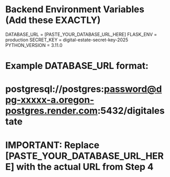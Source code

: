 # Backend Environment Variables (Add these EXACTLY)

DATABASE_URL = [PASTE_YOUR_DATABASE_URL_HERE]
FLASK_ENV = production
SECRET_KEY = digital-estate-secret-key-2025
PYTHON_VERSION = 3.11.0

# Example DATABASE_URL format:
# postgresql://postgres:password@dpg-xxxxx-a.oregon-postgres.render.com:5432/digitalestate

# IMPORTANT: Replace [PASTE_YOUR_DATABASE_URL_HERE] with the actual URL from Step 4
